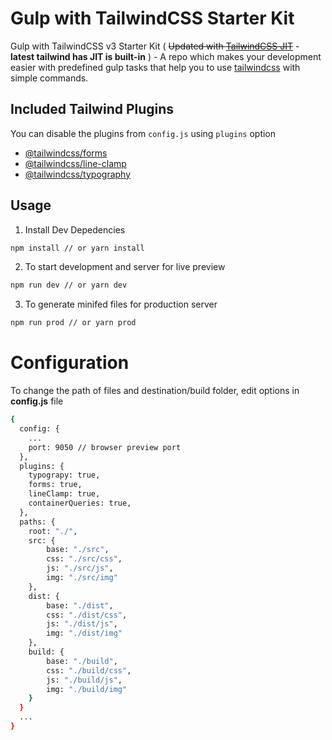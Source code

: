 # Gulp with TailwindCSS Starter Kit

Gulp with TailwindCSS v3 Starter Kit ( ~~Updated with [TailwindCSS JIT](https://github.com/tailwindlabs/tailwindcss-jit)~~ - **latest tailwind has JIT is built-in** ) - A repo which makes your development easier with predefined gulp tasks that help you to use [tailwindcss](https://github.com/tailwindcss/tailwindcss) with simple commands.

## Included Tailwind Plugins

You can disable the plugins from `config.js` using `plugins` option

- [@tailwindcss/forms](https://github.com/tailwindlabs/tailwindcss-forms)
- [@tailwindcss/line-clamp](https://github.com/tailwindlabs/tailwindcss-line-clamp)
- [@tailwindcss/typography](https://tailwindcss.com/docs/typography-plugin)

## Usage

1. Install Dev Depedencies

```sh
npm install // or yarn install
```

2. To start development and server for live preview

```sh
npm run dev // or yarn dev
```

3. To generate minifed files for production server

```sh
npm run prod // or yarn prod
```

# Configuration

To change the path of files and destination/build folder, edit options in **config.js** file

```sh
{
  config: {
    ...
    port: 9050 // browser preview port
  },
  plugins: {
    typograpy: true,
    forms: true,
    lineClamp: true,
    containerQueries: true,
  },
  paths: {
    root: "./",
    src: {
        base: "./src",
        css: "./src/css",
        js: "./src/js",
        img: "./src/img"
    },
    dist: {
        base: "./dist",
        css: "./dist/css",
        js: "./dist/js",
        img: "./dist/img"
    },
    build: {
        base: "./build",
        css: "./build/css",
        js: "./build/js",
        img: "./build/img"
    }
  }
  ...
}
```
